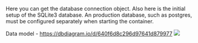 Here you can get the database connection object.
Also here is the initial setup of the SQLite3 database. An production database, such as postgres, must be configured separately when starting the container.

Data model - https://dbdiagram.io/d/640f6d8c296d97641d879977
<img src="https://raw.githubusercontent.com/lusm554/cognitive-companion-bot/master/docs/datamodel.png">

